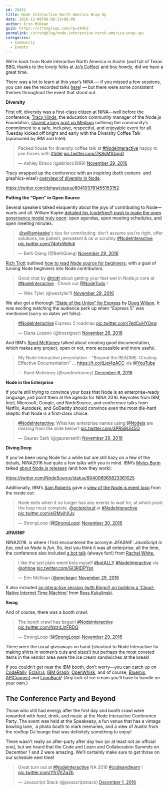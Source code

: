 ```yaml
---
id: 28452
title: Node Interactive North America Wrap-Up
date: 2016-12-08T08:00:13+00:00
author: Erin McKean
guid: https://strongloop.com/?p=28452
permalink: /strongblog/node-interactive-north-america-wrap-up/
categories:
  - Community
  - Events
---
```

We&#8217;re back from Node Interactive North America in Austin (and full of Texas BBQ, thanks to the lovely folks at [Jo&#8217;s Coffee](http://www.joscoffee.com/downtown-jos/)) and boy howdy, did we have a great time.

There was a lot to learn at this year&#8217;s NINA — if you missed a few sessions, you can see the recorded talks [here](https://www.youtube.com/playlist?list=PLfMzBWSH11xYaaHMalNKqcEurBH8LstB8)! — but there were some consistent themes throughout the event that stood out.

**Diversity**

First off, diversity was a first-class citizen at NINA—well before the conference, [Tracy Hinds](https://twitter.com/HackyGoLucky), the education community manager of the Node.js Foundation, [shared a long post on Medium](https://medium.com/@nodejs/working-towards-a-safer-inclusive-event-node-js-interactive-north-america-808edcd771f7#.ncnwk0ere) outlining the community&#8217;s commitment to a safe, inclusive, respectful, and enjoyable event for all. Tuesday kicked off bright and early with the Diversity Coffee Talk (sponsored by IBM and Intel):

<!--more-->

<blockquote class="twitter-tweet" data-width="550">
  <p lang="en" dir="ltr">
    Packed house for diversity coffee talk at <a href="https://twitter.com/hashtag/NodeInteractive?src=hash">#NodeInteractive</a> happy to join forces with <a href="https://twitter.com/hashtag/Intel?src=hash">#Intel</a> <a href="https://t.co/7K8sM1OqoG">pic.twitter.com/7K8sM1OqoG</a>
  </p>

  <p>
    &mdash; Ashley Brisco (@abrisco1999) <a href="https://twitter.com/abrisco1999/status/803605176259121152">November 29, 2016</a>
  </p>
</blockquote>



Tracy wrapped up the conference with an inspiring (both content- and graphics-wise!) [overview of diversity in Node](https://www.youtube.com/watch?v=pyEQRjU1SZQ&list=PLfMzBWSH11xYaaHMalNKqcEurBH8LstB8&index=63).

https://twitter.com/dshaw/status/804103761455153152

**Putting the &#8220;Open&#8221; in Open Source**

Several speakers talked eloquently about the joys of contributing to Node—warts and all. William Kapke [detailed his (codefree!) push to make the open governance model truly open](https://www.youtube.com/watch?v=SV0p3ET1vpU&list=PLfMzBWSH11xYaaHMalNKqcEurBH8LstB8&index=2): open agendas, open meeting schedules, and open meeting minutes.

<blockquote class="twitter-tweet" data-width="550">
  <p lang="en" dir="ltr">
    .<a href="https://twitter.com/williamkapke">@williamkapke</a>'s tips for contributing: don't assume you're right, offer solutions, be patient, persistent & ok w scrutiny <a href="https://twitter.com/hashtag/NodeInteractive?src=hash">#NodeInteractive</a> <a href="https://t.co/74nfxWdhql">pic.twitter.com/74nfxWdhql</a>
  </p>

  <p>
    &mdash; Beth Qiang (@BethQiang) <a href="https://twitter.com/BethQiang/status/803636045451554816">November 29, 2016</a>
  </p>
</blockquote>



[Rich Trott](https://twitter.com/trott/) outlined [how to read Node source for beginners](https://www.youtube.com/watch?v=qOKEAhOGEJ0&list=PLfMzBWSH11xYaaHMalNKqcEurBH8LstB8&index=28), with a goal of turning Node beginners into Node contributors.

<blockquote class="twitter-tweet" data-width="550">
  <p lang="en" dir="ltr">
    Good chat by <a href="https://twitter.com/trott">@trott</a> about getting your feet wet in Node.js core at <a href="https://twitter.com/hashtag/NodeInteractive?src=hash">#NodeInteractive</a> . Check out <a href="https://twitter.com/NodeTodo">@NodeTodo</a> !
  </p>

  <p>
    &mdash; Wes Tyler (@westyler1) <a href="https://twitter.com/westyler1/status/803652128849817600">November 29, 2016</a>
  </p>
</blockquote>



We also got a thorough [&#8220;State of the Union&#8221; for Express](https://www.youtube.com/watch?v=HxGt_3F0ULg&list=PLfMzBWSH11xYaaHMalNKqcEurBH8LstB8&index=24) by [Doug Wilson](https://twitter.com/blipsofadoug). It was exciting watching the audience perk up when &#8220;Express 5&#8221; was mentioned (sorry no dates yet folks).

<blockquote class="twitter-tweet" data-width="550">
  <p lang="en" dir="ltr">
    <a href="https://twitter.com/hashtag/NodeInteractive?src=hash">#NodeInteractive</a> Express 5 roadmap <a href="https://t.co/7edCuHYOsw">pic.twitter.com/7edCuHYOsw</a>
  </p>

  <p>
    &mdash; Diana Lozano (@bossigner) <a href="https://twitter.com/bossigner/status/803637618327990277">November 29, 2016</a>
  </p>
</blockquote>



And IBM&#8217;s [Rand McKinney](https://twitter.com/randmckinney/) talked about creating good documentation, which makes any project, open or not, more accessible and more useful.

<blockquote class="twitter-tweet" data-width="550">
  <p lang="en" dir="ltr">
    My Node Interactive presentation &#8211; "Beyond the README: Creating Effective Documentation" &#8230; <a href="https://t.co/tLiei4zACC">https://t.co/tLiei4zACC</a> via <a href="https://twitter.com/YouTube">@YouTube</a>
  </p>

  <p>
    &mdash; Rand Mckinney (@randmckinney) <a href="https://twitter.com/randmckinney/status/806207973554933760">December 6, 2016</a>
  </p>
</blockquote>



**Node in the Enterprise**

If you&#8217;re still trying to convince your boss that Node is an enterprise-ready language, just point them at the agenda for NINA 2016. Keynotes from IBM, Intel, Microsoft, Google, and NodeSource, and conference talks from Netflix, Autodesk, and GoDaddy should convince even the most die-hard skeptic that Node is a first-class choice.

<blockquote class="twitter-tweet" data-width="550">
  <p lang="en" dir="ltr">
    <a href="https://twitter.com/hashtag/NodeInteractive?src=hash">#NodeInteractive</a>: What key enterprise names using <a href="https://twitter.com/nodejs">@Nodejs</a> are missing from the slide below? <a href="https://t.co/3PRS9Ui45O">pic.twitter.com/3PRS9Ui45O</a>
  </p>

  <p>
    &mdash; Gaurav Seth (@gauravseth) <a href="https://twitter.com/gauravseth/status/803626348971368448">November 29, 2016</a>
  </p>
</blockquote>



**Diving Deep**

If you&#8217;ve been using Node for a while but are still hazy on a few of the details, NINA2016 had quite a few talks with you in mind. IBM&#8217;s [Myles Borin](https://twitter.com/thealphanerd) talked [about Node.js releases](https://www.youtube.com/watch?v=8XIhvRIz2aA&list=PLfMzBWSH11xYaaHMalNKqcEurBH8LstB8&index=55) (and how they work):

https://twitter.com/NodeSource/status/804006965823361025

Additionally, IBM&#8217;s [Sam Roberts](https://twitter.com/octetcloud) gave a [view of the Node.js event loop](https://www.youtube.com/watch?v=P9csgxBgaZ8&list=PLfMzBWSH11xYaaHMalNKqcEurBH8LstB8&index=38) from the inside out:

<blockquote class="twitter-tweet" data-width="550">
  <p lang="en" dir="ltr">
    Node exits when it no longer has any events to wait for, at which point the loop must complete. <a href="https://twitter.com/octetcloud">@octetcloud</a> at <a href="https://twitter.com/hashtag/NodeInteractive?src=hash">#NodeInteractive</a> <a href="https://t.co/el2MyjhXJy">pic.twitter.com/el2MyjhXJy</a>
  </p>

  <p>
    &mdash; StrongLoop (<a class='bp-suggestions-mention' href='https://strongloop.com/members/strongloop/' rel='nofollow'>@StrongLoop</a>) <a href="https://twitter.com/StrongLoop/status/803980044016226304">November 30, 2016</a>
  </p>
</blockquote>



**JIFASNIF**

NINA2016  is where I first encountered the acronym JIFASNIF: _JavaScript is fun, and so Node is fun._ So, lest you think it was all enterprise, all the time, the conference also included [a bot talk](https://www.youtube.com/watch?v=209PsJ6ytKo&list=PLfMzBWSH11xYaaHMalNKqcEurBH8LstB8&index=5) (always fun!) from [Rachel White.](https://www.twitter.com/ohhoe)

<blockquote class="twitter-tweet" data-width="550">
  <p lang="en" dir="ltr">
    I like the just plain weird bots myself <a href="https://twitter.com/hashtag/botALLY?src=hash">#botALLY</a> <a href="https://twitter.com/hashtag/NodeInteractive?src=hash">#NodeInteractive</a> via <a href="https://twitter.com/ohhoe">@ohhoe</a> <a href="https://t.co/GI3RIDPYsn">pic.twitter.com/GI3RIDPYsn</a>
  </p>

  <p>
    &mdash; Erin McKean (<a class='bp-suggestions-mention' href='https://strongloop.com/members/emckean/' rel='nofollow'>@emckean</a>) <a href="https://twitter.com/emckean/status/803660951866048512">November 29, 2016</a>
  </p>
</blockquote>



It also included [an interactive session (with Bingo!) on building a &#8216;Cloud-Native Internet Time Machine&#8217;](https://www.youtube.com/watch?v=1hNgW5Fbiqs&list=PLfMzBWSH11xYaaHMalNKqcEurBH8LstB8&index=10) from [Ross Kukulinski](https://twitter.com/rosskukulinski).

**Swag**

And of course, there was a booth crawl:

<blockquote class="twitter-tweet" data-width="550">
  <p lang="en" dir="ltr">
    The booth crawl has begun! <a href="https://twitter.com/hashtag/NodeInteractive?src=hash">#NodeInteractive</a> <a href="https://t.co/Nzz4JnFRDQ">pic.twitter.com/Nzz4JnFRDQ</a>
  </p>

  <p>
    &mdash; StrongLoop (<a class='bp-suggestions-mention' href='https://strongloop.com/members/strongloop/' rel='nofollow'>@StrongLoop</a>) <a href="https://twitter.com/StrongLoop/status/803743959541579776">November 29, 2016</a>
  </p>
</blockquote>



There were the usual giveaways on hand (shoutout to Node Interactive for making shirts in women&#8217;s cuts and sizes!) but perhaps the most coveted items in the vendor area were the ice cream sandwiches at the break!

If you couldn&#8217;t get near the IBM booth, don&#8217;t worry—you can catch up on [CodeRally](http://www.infoq.com/coderally/?utm_source=infoq&utm_medium=Twitter&utm_campaign=11_25), [Eclair.js](https://eclairjs.github.io/), [IBM Graph](http://www-03.ibm.com/software/products/en/ibm-graph), [OpenWhisk](https://developer.ibm.com/openwhisk/), and of course, [Bluemix](http://www.ibm.com/bluemix), [APIConnect](https://developer.ibm.com/apiconnect/) and [LoopBack](http://loopback.io/)! (Any lack of ice cream you&#8217;ll have to handle on your own.)

## The Conference Party and Beyond

Those who still had energy after the first day and booth crawl were rewarded with food, drink, and music at the Node Interactive Conference Party. The event was held at the Speakeasy, a fun venue that has a vintage bowling lane,  a photo booth to mark memories, and a view of Austin from the rooftop DJ lounge that was definitely something to enjoy!

There wasn&#8217;t really an after-party after day two (or at least not an official one), but we heard that the Code and Learn and Collaboration Summits on December 1 and 2 were amazing. We&#8217;ll certainly make sure to get those on our schedule next time!

<blockquote class="twitter-tweet" data-width="550">
  <p lang="en" dir="ltr">
    Great turn out at <a href="https://twitter.com/hashtag/NodeInteractive?src=hash">#NodeInteractive</a> NA 2016 <a href="https://twitter.com/hashtag/codeandlearn?src=hash">#codeandlearn</a> ! <a href="https://t.co/Yfrl7EZqZb">pic.twitter.com/Yfrl7EZqZb</a>
  </p>

  <p>
    &mdash; Javascript Stack (@javascriptstack) <a href="https://twitter.com/javascriptstack/status/804364570005565440">December 1, 2016</a>
  </p>
</blockquote>
